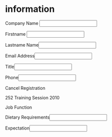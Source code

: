 <h1>information</h1>
<p>Company Name <input type="text"> </p>
<p>Firstname <input type="text"> </p>
<p>Lastname Name<input type="text"> </p>
<p>Email Address<input type="text"> </p>
<p>Title<input type="text"> </p>
<p>Phone<input type="text"> </p>
<p>Cancel Registration</p>
<p>252 Training Session 2010</p>
<p>Job Function</p>
<p>Dietary Requirements<input type="text"> </p>
<p>Expectation<input type="text"> </p>

